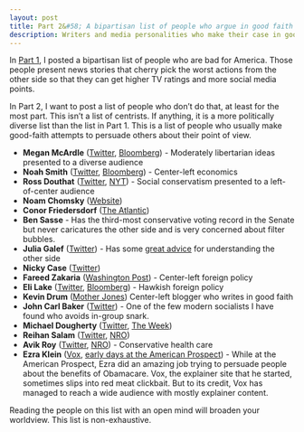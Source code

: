 ```yaml
---
layout: post
title: Part 2&#58; A bipartisan list of people who argue in good faith
description: Writers and media personalities who make their case in good faith
---
```


In [Part 1](http://127.0.0.1:4000/2017/07/09/part-1-a-bipartisan-list-of-people-who-are-bad-for-america/), I posted a bipartisan list of people who are bad for America. Those people present news stories that cherry pick the worst actions from the other side so that they can get higher TV ratings and more social media points. 

In Part 2, I want to post a list of people who don’t do that, at least for the most part. This isn’t a list of centrists. If anything, it is a more politically diverse list than the list in Part 1. This is a list of people who usually make good-faith attempts to persuade others about their point of view. 

* **Megan McArdle** ([Twitter](https://twitter.com/asymmetricinfo), [Bloomberg](https://www.bloomberg.com/view/contributors/AQjVOcPejrY/megan-mcardle)) - Moderately libertarian ideas presented to a diverse audience
* **Noah Smith** ([Twitter](https://twitter.com/Noahpinion), [Bloomberg](https://www.bloomberg.com/view/contributors/AR3OYuAmvcU/noah-smith)) - Center-left economics
* **Ross Douthat** ([Twitter](https://twitter.com/DouthatNYT), [NYT](https://www.nytimes.com/column/ross-douthat)) - Social conservatism presented to a left-of-center audience
* **Noam Chomsky** ([Website](https://chomsky.info/articles/))
* **Conor Friedersdorf** ([The Atlantic](https://www.theatlantic.com/author/conor-friedersdorf))
* **Ben Sasse** - Has the third-most conservative voting record in the Senate but never caricatures the other side and is very concerned about filter bubbles. 
* **Julia Galef** ([Twitter](https://twitter.com/juliagalef)) - Has some [great advice](https://twitter.com/juliagalef/status/850126407963262976) for understanding the other side 
* **Nicky Case** ([Twitter](https://twitter.com/ncasenmare))
* **Fareed Zakaria** ([Washington Post](https://www.washingtonpost.com/people/fareed-zakaria/)) - Center-left foreign policy
* **Eli Lake** ([Twitter](https://twitter.com/EliLake), [Bloomberg](https://www.bloomberg.com/view/contributors/ASD1bG3hdiI/eli-lake)) - Hawkish foreign policy
* **Kevin Drum** ([Mother Jones](http://www.motherjones.com/kevin-drum/)) Center-left blogger who writes in good faith
* **John Carl Baker** ([Twitter](https://twitter.com/johncarlbaker)) - One of the few modern socialists I have found who avoids in-group snark.
* **Michael Dougherty** ([Twitter](https://twitter.com/michaelbd), [The Week](http://theweek.com/authors/michael-brendan-dougherty))
* **Reihan Salam** ([Twitter](https://twitter.com/reihan), [NRO](http://www.nationalreview.com/author/reihan-salam))
* **Avik Roy** ([Twitter](https://twitter.com/Avik), [NRO](http://www.nationalreview.com/author/avik-roy)) - Conservative health care
* **Ezra Klein** ([Vox](https://www.vox.com/authors/ezra-klein), [early days at the American Prospect](http://prospect.org/authors/ezra-klein)) - While at the American Prospect, Ezra did an amazing job trying to persuade people about the benefits of Obamacare. Vox, the explainer site that he started, sometimes slips into red meat clickbait. But to its credit, Vox has managed to reach a wide audience with mostly explainer content.

Reading the people on this list with an open mind will broaden your worldview. This list is non-exhaustive.